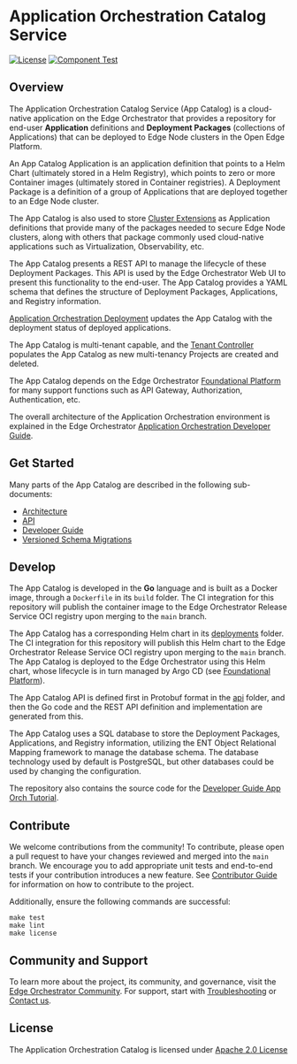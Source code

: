 <!---
  SPDX-FileCopyrightText: (C) 2022 Intel Corporation
  SPDX-License-Identifier: Apache-2.0
-->

# Application Orchestration Catalog Service

[![License](https://img.shields.io/badge/License-Apache%202.0-blue.svg)](https://opensource.org/licenses/Apache-2.0)
[![Component Test](https://github.com/open-edge-platform/app-orch-catalog/actions/workflows/component-test.yml/badge.svg)](https://github.com/open-edge-platform/app-orch-catalog/actions/workflows/component-test.yml)

## Overview

The Application Orchestration Catalog Service (App Catalog) is a cloud-native application on the Edge Orchestrator that
provides a repository for end-user **Application** definitions and **Deployment Packages** (collections of Applications)
that can be deployed to Edge Node clusters in the Open Edge Platform.

An App Catalog Application is an application definition that points to a Helm Chart (ultimately stored in a Helm Registry),
which points to zero or more Container images (ultimately stored in Container registries). A Deployment Package is a definition
of a group of Applications that are deployed together to an Edge Node cluster.

The App Catalog is also used to store [Cluster Extensions] as Application definitions that provide many of the packages
needed to secure Edge Node clusters, along with others that package commonly used cloud-native applications such as
Virtualization, Observability, etc.

The App Catalog presents a REST API to manage the lifecycle of these Deployment Packages. This API is used by the Edge
Orchestrator Web UI to present this functionality to the end-user. The App Catalog provides a YAML schema
that defines the structure of Deployment Packages, Applications, and Registry information.

[Application Orchestration Deployment] updates the App Catalog with the deployment status of deployed applications.

The App Catalog is multi-tenant capable, and the [Tenant Controller] populates the App Catalog as new multi-tenancy Projects
are created and deleted.

The App Catalog depends on the Edge Orchestrator [Foundational Platform] for many support functions such as API Gateway,
Authorization, Authentication, etc.

The overall architecture of the Application Orchestration environment is explained in the
Edge Orchestrator [Application Orchestration Developer Guide](https://docs.openedgeplatform.intel.com/edge-manage-docs/main/developer_guide/app_orch/arch/index.html).

## Get Started

Many parts of the App Catalog are described in the following sub-documents:

- [Architecture](docs/architecture.md)
- [API](docs/api.md)
- [Developer Guide](docs/developer.md)
- [Versioned Schema Migrations](docs/migrations.md)

## Develop

The App Catalog is developed in the **Go** language and is built as a Docker image, through a `Dockerfile`
in its `build` folder. The CI integration for this repository will publish the container image to the Edge Orchestrator
Release Service OCI registry upon merging to the `main` branch.

The App Catalog has a corresponding Helm chart in its [deployments](deployments) folder.
The CI integration for this repository will
publish this Helm chart to the Edge Orchestrator Release Service OCI registry upon merging to the `main` branch.
The App Catalog is deployed to the Edge Orchestrator using this Helm chart, whose lifecycle is in turn managed by
Argo CD (see [Foundational Platform]).

The App Catalog API is defined first in Protobuf format in the [api](api) folder, and then the Go code and the REST API definition
and implementation are generated from this.

The App Catalog uses a SQL database to store the Deployment Packages, Applications, and Registry information, utilizing the
ENT Object Relational Mapping framework to manage the database schema. The database technology used by default is
PostgreSQL, but other databases could be used by changing the configuration.

The repository also contains the source code for the [Developer Guide App Orch Tutorial].

## Contribute

We welcome contributions from the community! To contribute, please open a pull request to have your changes reviewed
and merged into the `main` branch. We encourage you to add appropriate unit tests and end-to-end tests if
your contribution introduces a new feature. See [Contributor Guide] for information on how to contribute to the project.

Additionally, ensure the following commands are successful:

```shell
make test
make lint
make license
```

## Community and Support

To learn more about the project, its community, and governance, visit the [Edge Orchestrator Community].
For support, start with [Troubleshooting] or [Contact us].

## License

The Application Orchestration Catalog is licensed under [Apache 2.0 License]

[Application Orchestration Deployment]: https://github.com/open-edge-platform/app-orch-deployment
[Tenant Controller]: https://github.com/open-edge-platform/app-orch-tenant-controller
[Cluster Extensions]: https://github.com/open-edge-platform/cluster-extensions
[Foundational Platform]: https://docs.openedgeplatform.intel.com/edge-manage-docs/main/developer_guide/platform/index.html
[Contributor Guide]: https://docs.openedgeplatform.intel.com/edge-manage-docs/main/developer_guide/contributor_guide/index.html
[Troubleshooting]: https://docs.openedgeplatform.intel.com/edge-manage-docs/main/developer_guide/troubleshooting/index.html
[Contact us]: https://github.com/open-edge-platform
[Edge Orchestrator Community]: https://docs.openedgeplatform.intel.com/edge-manage-docs/main/index.html
[Apache 2.0 License]: LICENSES/Apache-2.0.txt
[Developer Guide App Orch Tutorial]: app-orch-tutorials/developer-guide-tutorial/README.md
